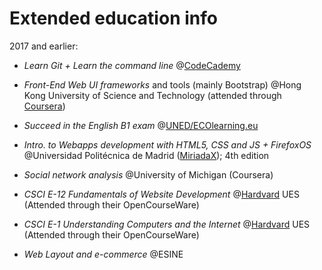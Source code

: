 # Extended education info


2017 and earlier:

- *Learn Git + Learn the command line* @[CodeCademy](https://www.codecademy.com/learn/learn-git) 
<!-- JAN 2016 -->

- *Front-End Web UI frameworks* and tools (mainly Bootstrap) @Hong
Kong University of Science and Technology (attended through
[Coursera](https://www.coursera.org/learn/web-frameworks/home/info)) 
<!-- FEB - MAR 2016 -->

- *Succeed in the English B1 exam* @[UNED/ECOlearning.eu](https://canal.uned.es/series/5a6f8785b1111f695e8b4569)
<!-- Nov - Dec 2015  -->

- *Intro. to Webapps development with HTML5, CSS and JS + FirefoxOS*
@Universidad Politécnica de Madrid ([MiriadaX](https://miriadax.net/web/firefox-os-2edicion)); 4th edition
<!-- MAR - MAY 2013  -->

- *Social network analysis* @University of Michigan (Coursera)
<!-- Aug - Sep 2011 -->

- *CSCI E-12 Fundamentals of Website Development* @[Hardvard](https://cscie12.dce.harvard.edu/lecture_notes/2011/20110126/handout.html) UES
(Attended through their OpenCourseWare)
<!-- AUG - SEP 2011 -->

- *CSCI E-1 Understanding Computers and the Internet* @[Hardvard](http://computerscience1.tv/2011/spring/) UES
(Attended through their OpenCourseWare)
<!-- JUL - AUG 2011 -->

- *Web Layout and e-commerce* @ESINE
<!-- 2006-2008 -->